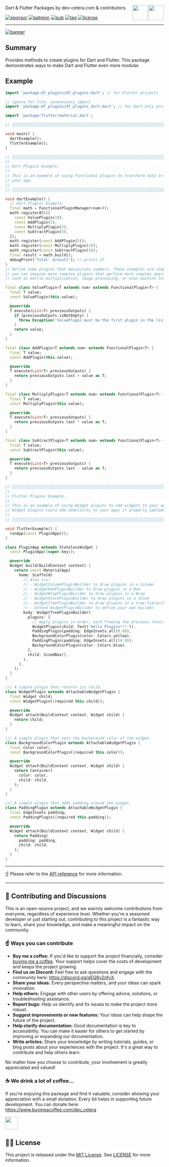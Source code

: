 <a href="https://www.buymeacoffee.com/dev_cetera" target="_blank"><img align="right" src="https://cdn.buymeacoffee.com/buttons/default-orange.png" height="48"></a>
<a href="https://discord.gg/gEQ8y2nfyX" target="_blank"><img align="right" src="https://raw.githubusercontent.com/dev-cetera/.github/refs/heads/main/assets/icons/discord_icon/discord_icon.svg" height="48"></a>

Dart & Flutter Packages by dev-cetera.com & contributors.

[![sponsor](https://img.shields.io/badge/sponsor-grey?logo=github-sponsors)](https://github.com/sponsors/dev-cetera)
[![patreon](https://img.shields.io/badge/patreon-grey?logo=patreon)](https://www.patreon.com/c/RobertMollentze)
[![pub](https://img.shields.io/pub/v/df_plugins.svg)](https://pub.dev/packages/df_plugins)
[![tag](https://img.shields.io/badge/tag-v0.2.2-purple?logo=github)](https://github.com/dev-cetera/df_plugins/tree/v0.2.2)
[![license](https://img.shields.io/badge/license-MIT-blue.svg)](https://raw.githubusercontent.com/dev-cetera/df_plugins/main/LICENSE)

---

[![banner](https://github.com/dev-cetera/df_safer_dart/blob/v0.2.2/doc/assets/banner.png?raw=true)](https://github.com/dev-cetera)

<!-- BEGIN _README_CONTENT -->

## Summary

Provides methods to create plugins for Dart and Flutter. This package demonstrates ways to make Dart and Flutter even more modular.

## Example

```dart
import 'package:df_plugins/df_plugins.dart'; // for Flutter projects

// ignore_for_file: unnecessary_import
import 'package:df_plugins/df_plugins_dart.dart'; // for Dart-only projects

import 'package:flutter/material.dart';

// ░░░░░░░░░░░░░░░░░░░░░░░░░░░░░░░░░░░░░░░░░░░░░░░░░░░░░░░░░░░░░░░░░░░░░░░░░░░░░

void main() {
  dartExample();
  flutterExample();
}

// ░░░░░░░░░░░░░░░░░░░░░░░░░░░░░░░░░░░░░░░░░░░░░░░░░░░░░░░░░░░░░░░░░░░░░░░░░░░░░
//
// Dart Plugins Example.
//
// This is an example of using Functional plugins to transform data in
// your app.
//
// ░░░░░░░░░░░░░░░░░░░░░░░░░░░░░░░░░░░░░░░░░░░░░░░░░░░░░░░░░░░░░░░░░░░░░░░░░░░░░

void dartExample() {
  // Dart Plugins Example:
  final math = FunctionalPluginManager<num>();
  math.registerAll([
    const ValuePlugin(10),
    const AddPlugin(5),
    const MultiplyPlugin(2),
    const SubtractPlugin(3),
  ]);
  math.register(const AddPlugin(5));
  math.register(const MultiplyPlugin(2));
  math.register(const SubtractPlugin(3));
  final result = math.build();
  debugPrint('Total: $result'); // prints 27
}
// Define some plugins that manipulate numbers. These examples are simple, but
// you can imagine more complex plugins that perform more complex operations,
// such as matrix multiplication, image processing, or even machine learning.

final class ValuePlugin<T extends num> extends FunctionalPlugin<T> {
  final T value;
  const ValuePlugin(this.value);

  @override
  T execute(List<T> previousOutputs) {
    if (previousOutputs.isNotEmpty) {
      throw Exception('ValuePlugin must be the first plugin in the list.');
    }
    return value;
  }
}

final class AddPlugin<T extends num> extends FunctionalPlugin<T> {
  final T value;
  const AddPlugin(this.value);

  @override
  T execute(List<T> previousOutputs) {
    return previousOutputs.last + value as T;
  }
}

final class MultiplyPlugin<T extends num> extends FunctionalPlugin<T> {
  final T value;
  const MultiplyPlugin(this.value);

  @override
  T execute(List<T> previousOutputs) {
    return previousOutputs.last * value as T;
  }
}

final class SubtractPlugin<T extends num> extends FunctionalPlugin<T> {
  final T value;
  const SubtractPlugin(this.value);

  @override
  T execute(List<T> previousOutputs) {
    return previousOutputs.last - value as T;
  }
}

// ░░░░░░░░░░░░░░░░░░░░░░░░░░░░░░░░░░░░░░░░░░░░░░░░░░░░░░░░░░░░░░░░░░░░░░░░░░░░░
//
// Flutter Plugins Example.
//
// This is an example of using Widget plugins to add widgets to your app.
// Widget plugins could add modularity to your apps if properly implemented.
//
// ░░░░░░░░░░░░░░░░░░░░░░░░░░░░░░░░░░░░░░░░░░░░░░░░░░░░░░░░░░░░░░░░░░░░░░░░░░░░░

void flutterExample() {
  runApp(const PluginApp());
}

class PluginApp extends StatelessWidget {
  const PluginApp({super.key});

  @override
  Widget build(BuildContext context) {
    return const MaterialApp(
      home: Scaffold(
        // Also try:
        // - WidgetColumnPluginBuilder to draw plugins in a Column
        // - WidgetRowPluginBuilder to draw plugins in a Row
        // - WidgetWrapPluginBuilder to draw plugins in a Wrap
        // - WidgetStackPluginBuilder to draw plugins in a Stack
        // - WidgetTreePluginBuilder to draw plugins in a tree hierarchy.
        // - Extend WidgetPluginBuilder to define your own builder.
        body: WidgetTreePluginBuilder(
          plugins: [
            // Apply plugins in order, each Treeing the previous result.
            WidgetPlugin(child: Text('Hello Plugins!!!')),
            PaddingPlugin(padding: EdgeInsets.all(8.0)),
            BackgroundColorPlugin(color: Colors.yellow),
            PaddingPlugin(padding: EdgeInsets.all(20.0)),
            BackgroundColorPlugin(color: Colors.blue),
          ],
          child: SizedBox(),
        ),
      ),
    );
  }
}

/// A simple plugin that returns its child.
class WidgetPlugin extends AttachableWidgetPlugin {
  final Widget child;
  const WidgetPlugin({required this.child});

  @override
  Widget attach(BuildContext context, Widget child) {
    return child;
  }
}

/// A simple plugin that sets the background color of the widget.
class BackgroundColorPlugin extends AttachableWidgetPlugin {
  final Color color;
  const BackgroundColorPlugin({required this.color});

  @override
  Widget attach(BuildContext context, Widget child) {
    return Container(
      color: color,
      child: child,
    );
  }
}

/// A simple plugin that adds padding around the widget.
class PaddingPlugin extends AttachableWidgetPlugin {
  final EdgeInsets padding;
  const PaddingPlugin({required this.padding});

  @override
  Widget attach(BuildContext context, Widget child) {
    return Padding(
      padding: padding,
      child: child,
    );
  }
}
```

<!-- END _README_CONTENT -->

---

☝️ Please refer to the [API reference](https://pub.dev/documentation/df_plugins/) for more information.

---

## 💬 Contributing and Discussions

This is an open-source project, and we warmly welcome contributions from everyone, regardless of experience level. Whether you're a seasoned developer or just starting out, contributing to this project is a fantastic way to learn, share your knowledge, and make a meaningful impact on the community.

### ☝️ Ways you can contribute

- **Buy me a coffee:** If you'd like to support the project financially, consider [buying me a coffee](https://www.buymeacoffee.com/dev_cetera). Your support helps cover the costs of development and keeps the project growing.
- **Find us on Discord:** Feel free to ask questions and engage with the community here: https://discord.gg/gEQ8y2nfyX.
- **Share your ideas:** Every perspective matters, and your ideas can spark innovation.
- **Help others:** Engage with other users by offering advice, solutions, or troubleshooting assistance.
- **Report bugs:** Help us identify and fix issues to make the project more robust.
- **Suggest improvements or new features:** Your ideas can help shape the future of the project.
- **Help clarify documentation:** Good documentation is key to accessibility. You can make it easier for others to get started by improving or expanding our documentation.
- **Write articles:** Share your knowledge by writing tutorials, guides, or blog posts about your experiences with the project. It's a great way to contribute and help others learn.

No matter how you choose to contribute, your involvement is greatly appreciated and valued!

### ☕ We drink a lot of coffee...

If you're enjoying this package and find it valuable, consider showing your appreciation with a small donation. Every bit helps in supporting future development. You can donate here: https://www.buymeacoffee.com/dev_cetera

<a href="https://www.buymeacoffee.com/dev_cetera" target="_blank"><img src="https://cdn.buymeacoffee.com/buttons/default-orange.png" height="40"></a>

## 🧑‍⚖️ License

This project is released under the [MIT License](https://raw.githubusercontent.com/dev-cetera/df_plugins/main/LICENSE). See [LICENSE](https://raw.githubusercontent.com/dev-cetera/df_plugins/main/LICENSE) for more information.

